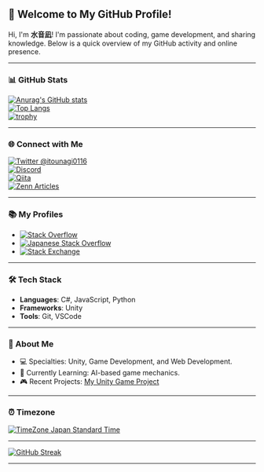 ## 🌟 Welcome to My GitHub Profile!

Hi, I'm **水音凪**! I'm passionate about coding, game development, and sharing knowledge. Below is a quick overview of my GitHub activity and online presence.

---

### 📊 GitHub Stats
[![Anurag's GitHub stats](https://github-readme-stats.vercel.app/api?username=itounagi0116)](https://github.com/anuraghazra/github-readme-stats)  
[![Top Langs](https://github-readme-stats.vercel.app/api/top-langs/?username=itounagi0116)](https://github.com/anuraghazra/github-readme-stats)  
[![trophy](https://github-profile-trophy.vercel.app/?username=itounagi0116)](https://github.com/ryo-ma/github-profile-trophy)  

---

### 🌐 Connect with Me
[![Twitter @itounagi0116](https://img.shields.io/badge/Twitter-1DA1F2?style=flat&logo=twitter&logoColor=white)](https://twitter.com/itounagi0116)  
[![Discord](https://img.shields.io/discord/597133335243784192.svg?color=7289DA&logo=discord&logoColor=fff)](https://discord.gg/dCYtshJYvs)  
[![Qiita](https://img.shields.io/badge/Qiita-55C500?style=flat&logo=qiita&logoColor=white)](http://qiita.com/itounagi0116)  
[![Zenn Articles](https://img.shields.io/badge/Zenn-Profile-blue?style=flat&logo=zenn)](https://zenn.dev/itounagi0116)

---

### 📚 My Profiles
- [![Stack Overflow](https://img.shields.io/badge/Stack%20Overflow-18111326-orange?style=flat)](https://stackoverflow.com/users/18111326/%e6%b0%b4%e9%9f%b3%e5%87%aa)  
- [![Japanese Stack Overflow](https://img.shields.io/badge/Japanese%20Stack%20Overflow-63998-brightgreen?style=flat)](https://ja.stackoverflow.com/users/63998/%e6%b0%b4%e9%9f%b3%e5%87%aa)  
- [![Stack Exchange](https://img.shields.io/badge/Stack%20Exchange-24145687-blue?style=flat)](https://stackexchange.com/users/24145687/%e6%b0%b4%e9%9f%b3%e5%87%aa)

---

### 🛠️ Tech Stack
- **Languages**: C#, JavaScript, Python
- **Frameworks**: Unity
- **Tools**: Git, VSCode

---

### 🚀 About Me
- 💻 Specialties: Unity, Game Development, and Web Development.
- 🌱 Currently Learning: AI-based game mechanics.
- 🎮 Recent Projects: [My Unity Game Project](#)

---

### ⏰ Timezone
[![TimeZone Japan Standard Time](https://img.shields.io/badge/TimeZone-Japan%20Standard%20Time-ccc)](https://time.is/JST)

---

[![GitHub Streak](https://github-readme-streak-stats.herokuapp.com?user=itounagi0116&theme=tokyonight)](https://git.io/streak-stats)

---